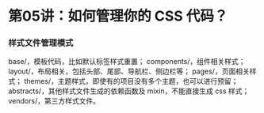 # 第05讲：如何管理你的 CSS 代码？


### 样式文件管理模式

base/，模板代码，比如默认标签样式重置；
components/，组件相关样式；
layout/，布局相关，包括头部、尾部、导航栏、侧边栏等；
pages/，页面相关样式；
themes/，主题样式，即使有的项目没有多个主题，也可以进行预留；
abstracts/，其他样式文件生成的依赖函数及 mixin，不能直接生成 css 样式；
vendors/，第三方样式文件。